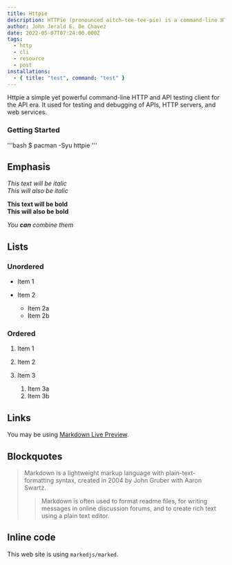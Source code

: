 ```yaml
---
title: Httpie
description: HTTPie (pronounced aitch-tee-tee-pie) is a command-line HTTP client. Its goal is to make CLI interaction with web services as human-friendly as possible. HTTPie is designed for testing, debugging, and generally interacting with APIs & HTTP servers.
author: John Jerald E. De Chavez
date: 2022-05-07T07:24:00.000Z
tags:
  - http
  - cli
  - resource
  - post
installations:
  - { title: "test", command: "test" }
---
```


Httpie a simple yet powerful command-line HTTP and API testing client for the API era.
It used for testing and debugging of APIs, HTTP servers, and web services.

### Getting Started

'''bash
$ pacman -Syu httpie
'''

## Emphasis

_This text will be italic_\
_This will also be italic_

**This text will be bold**\
**This will also be bold**

_You **can** combine them_

## Lists

### Unordered

- Item 1
- Item 2

  - Item 2a
  - Item 2b

### Ordered

1. Item 1
2. Item 2
3. Item 3

   1. Item 3a
   2. Item 3b

## Links

You may be using [Markdown Live Preview](https://markdownlivepreview.com/).

## Blockquotes

> Markdown is a lightweight markup language with plain-text-formatting syntax, created in 2004 by John Gruber with Aaron Swartz.
>
> > Markdown is often used to format readme files, for writing messages in online discussion forums, and to create rich text using a plain text editor.

## Inline code

This web site is using `markedjs/marked`.
